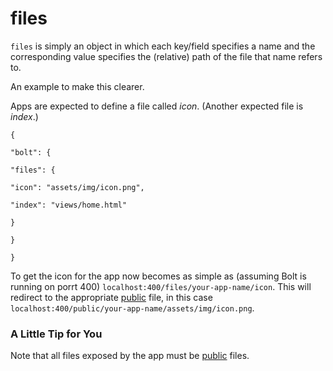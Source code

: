 # files

`files` is simply an object in which each key\/field specifies a name and the corresponding value specifies the \(relative\) path of the file that name refers to.

An example to make this clearer.

Apps are expected to define a file called _icon_. \(Another expected file is _index_.\)

`{`

`"bolt": {`

`"files": {`

`"icon": "assets/img/icon.png",`

`"index": "views/home.html"`

`}`

`}`

`}`

To get the icon for the app now becomes as simple as \(assuming Bolt is running on porrt 400\) `localhost:400/files/your-app-name/icon`. This will redirect to the appropriate [public](/public.md) file, in this case `localhost:400/public/your-app-name/assets/img/icon.png`.

### A Little Tip for You

Note that all files exposed by the app must be [public](/public.md) files.

